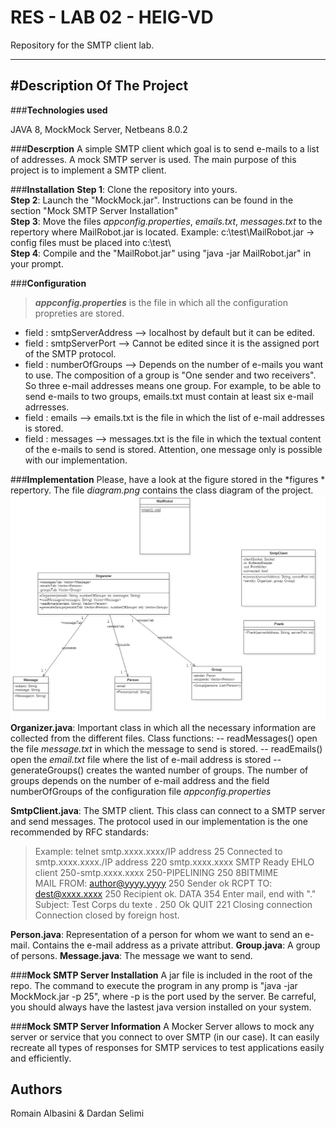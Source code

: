 RES - LAB 02 - HEIG-VD 
===================

Repository for the SMTP client lab.

----------
#Description Of The Project
-------------

###**Technologies used**

JAVA 8, MockMock Server, Netbeans 8.0.2

###**Descrption**
A simple SMTP client which goal is to send e-mails to a list of addresses. A mock SMTP server is used. The main purpose of this project is to implement a SMTP client.

###**Installation**
**Step 1**: Clone the repository into yours.  
**Step 2**: Launch the "MockMock.jar". Instructions can be found in the section "Mock SMTP Server Installation"  
**Step 3**: Move the files *appconfig.properties*, *emails.txt*, *messages.txt* to the repertory where MailRobot.jar is located. Example: c:\test\MailRobot.jar -> config files must be placed into c:\test\  
**Step 4**: Compile and  the "MailRobot.jar" using "java -jar MailRobot.jar" in your prompt.  

###**Configuration**
> ***appconfig.properties*** is the file in which all the configuration propreties are stored. 
>
 - field : smtpServerAddress --> localhost by default but it can be edited.  
 - field : smtpServerPort   --> Cannot be edited since it is the   assigned port of the SMTP protocol. 
 - field : numberOfGroups --> Depends on the number of e-mails you want to use. 
The composition of a group is "One sender and two receivers". So three e-mail addresses means  one group. For example, to be able to send e-mails to two groups, emails.txt must contain at least six e-mail adrresses.
 - field : emails --> emails.txt is the file in which the list of e-mail addresses is stored.
 - field : messages --> messages.txt is the file in which the textual content of the e-mails to send is stored. Attention, one message only is possible with our implementation.

###**Implementation**
 Please, have a look at the figure stored in the *figures * repertory. The file *diagram.png* contains the class diagram of the project.
   ![class diagram](/figures/diagram.png)
 **Organizer.java**: Important class in which all the necessary information are collected from the different files. 
 Class functions: 
 -- readMessages() open the file *message.txt* in which the message to send is stored. 
 -- readEmails() open the *email.txt* file where the list of e-mail address is stored
 -- generateGroups() creates the wanted number of groups. The number of groups depends on the number of e-mail address and the field numberOfGroups of the configuration file *appconfig.properties*
 
**SmtpClient.java**: The SMTP client. This class can connect to a SMTP server and send messages. The protocol used in our implementation is the one recommended by RFC standards:

>Example:
telnet smtp.xxxx.xxxx/IP address 25 
Connected to smtp.xxxx.xxxx./IP address
220 smtp.xxxx.xxxx SMTP Ready
EHLO client
250-smtp.xxxx.xxxx
250-PIPELINING
250 8BITMIME       
MAIL FROM: <author@yyyy.yyyy>
250 Sender ok
RCPT TO: <dest@xxxx.xxxx>
250 Recipient ok.
DATA
354 Enter mail, end with "." 
Subject: Test
Corps du texte
.
250 Ok
QUIT
221 Closing connection
Connection closed by foreign host. 

**Person.java**: Representation of a person for whom we want to send an e-mail. Contains the e-mail address as a private attribut.
**Group.java**: A group of persons.
**Message.java**: The message we want to send.

###**Mock SMTP Server Installation**
 A jar file is included in the root of the repo. The command to execute the program in any promp is "java -jar MockMock.jar -p 25", where -p is the port used by the server. Be carreful, you should always have the lastest java version installed on your system.

###**Mock SMTP Server Information**
A Mocker Server allows to mock any server or service that you connect to over SMTP (in our case). It can easily recreate all types of responses for SMTP services to test applications easily and efficiently.

Authors
-------------
Romain Albasini & Dardan Selimi
